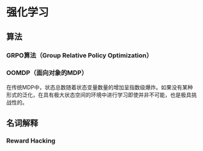 # 强化学习


## 算法
### GRPO算法（Group Relative Policy Optimization）

### OOMDP（面向对象的MDP）
在传统MDP中，状态总数随着状态变量数量的增加呈指数级爆炸。如果没有某种形式的泛化，在具有极大状态空间的环境中进行学习即使并非不可能，也是极具挑战性的。


## 名词解释
### Reward Hacking




